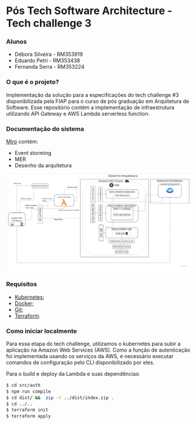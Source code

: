 # Pós Tech Software Architecture - Tech challenge 3

### Alunos

- Débora Silveira - RM353919
- Eduardo Petri - RM353438
- Fernanda Serra - RM353224

### O que é o projeto?

Implementação da solução para a especificações do tech challenge #3 disponibilizada pela FIAP para o curso de pós graduação em Arquitetura de Software. Esse repositório contém a implementação de infraestrutura utilizando API Gateway e AWS Lambda serverless function.

### Documentação do sistema

[Miro](https://miro.com/app/board/uXjVKUrPAdA=/?share_link_id=25578601860) contém:

- Event storming
- MER
- Desenho da arquitetura

![alt text](architecture.png)

### Requisitos

- [Kubernetes](https://kubernetes.io/releases/download/);
- [Docker](https://docs.docker.com/get-docker/);
- [Git](https://git-scm.com/downloads);
- [Terraform]((https://developer.hashicorp.com/terraform/install)).

### Como iniciar localmente

Para essa etapa do tech challenge, utilizamos o kubernetes para subir a aplicação na Amazon Web Services (AWS). Como a função de autenticação foi implementada usando os serviços da AWS, é necessário executar comandos de configuração pelo CLI disponibilizado por eles.

Para o build e deploy da Lambda e suas dependências:

```bash
$ cd src/auth
$ npm run compile
$ cd dist/ &&  zip -r ../dist/index.zip .
$ cd ../..
$ terraform init
$ terraform apply
```
